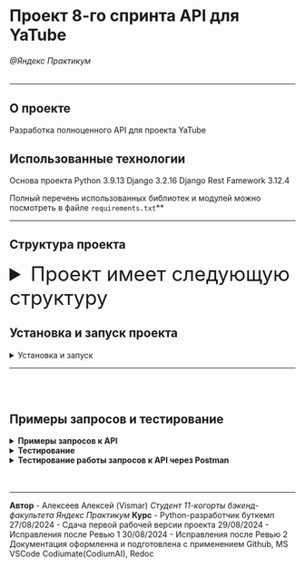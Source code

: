 
# Проект 8-го спринта API для YaTube
###### @Яндекс Практикум
***



## О проекте
Разработка полноценного API для проекта YaTube

## Использованные технологии
Основа проекта
Python 3.9.13
Django 3.2.16
Django Rest Famework 3.12.4


Полный перечень использованных библиотек и модулей можно посмотреть в файле `requirements.txt`**
***




## Структура проекта
<details>
  <summary style="font-size:250%;">Проект имеет следующую структуру</summary>
  <p>

  `yatube_api/` - основная директория проекта с приложениями _api_ и _posts_.


  `manage.py` - основной файл для управления проектом.


  `README.md` - файл с документацией.


  `tests/` - директория с тестами.


  `postman_collection/` - директория с тестами HTTP запросов к API для программы Postman.

</p>
</details>

## Установка и запуск проекта

<details>
  <summary><b<strong>Установка и запуск</strong></b></summary>

### Как запустить проект:

1. Клонировать репозиторий и перейти в него в командной строке:
  ```bash
  git clone https://github.com/xVismar/api_final_yatube.git
  ```

  ```bash
  cd api_final_yatube
  ```

2. Создать и активировать виртуальное окружение:
  ```bash
  python -m venv venv
  ```
  ```bash
  . venv/Scripts/activate
  ```

3. Обновить установщик Python и установить зависимости из файла requirements.txt:
  ```bash
  python -m pip install --upgrade pip
  ```
  ```bash
  pip install -r requirements.txt
  ```

4. Выполнить миграции:
  ```bash
  python ./yatube_api/manage.py migrate
  ```

5. Запустить проект:
  ```bash
  python ./yatube_api/manage.py runserver
  ```
</p>
</details>

***
<br></br>

## Примеры запросов и тестирование

<details>
<summary><b><strong>Примеры запросов к API</strong></b></summary>

### Получение списка постов:
```api/v1/posts/```

**Ответ:**
```json
{
    "count": 123,
    "next": "http://api.example.org/accounts/?offset=400&limit=100",
    "previous": "http://api.example.org/accounts/?offset=200&limit=100",
    "results": [
        {
            "id": 0,
            "author": "string",
            "text": "string",
            "pub_date": "2021-10-14T20:41:29.648Z",
            "image": "string",
            "group": 0
        }
    ]
}
```

### Получение комментария к посту:
```/api/v1/posts/{post_id}/comments/{id}/```

**Ответ:**
```json
{
    "id": 0,
    "author": "string",
    "text": "string",
    "created": "2019-08-24T14:15:22Z",
    "post": 0
}
```
</p>
</details>


<details>
<summary><b><strong>Тестирование</strong></b></summary>

# Тестирование

Для тестирования проекта используется `pytest`.



## Установка

Для начала, убедитесь, что у вас установлен `pytest`.

Вы можете установить его с помощью `pip`:

```bash
pip install pytest
```



## Структура тестов
В проекте тесты организованы в папке `tests`.

В ней находятся следующие файлы и директории:

`conftest.py` - Этот файл содержит общие настройки и фикстуры для тестов.
`test_jwt.py` - Тесты для проверки JWT аутентификации.
`test_group.py` - Тесты для проверки функционала групп.
`test_follow.py` -  Тесты для проверки функционала подписок.



## Запуск тестов
Для запуска всех тестов выполните команду:
```
pytest
```



Вы также можете запустить тесты в определенном файле:
```
pytest tests/test_jwt.py
```


Или запустить конкретный тест в файле:
```
pytest tests/test_jwt.py::TestJWT::test_jwt_create__valid_request_data
```



## Фикстуры
Фикстуры определены в файле `tests/conftest.py` и других файлах в папке `fixtures`.

Они помогают подготовить данные и окружение для тестов.

### Пример фикстуры:
```
@pytest.fixture
def user(db):
    return UserFactory.create()
```

## Примеры тестов

### Тестирование JWT
Файл `tests/test_jwt.py` содержит тесты для проверки JWT аутентификации.

### Пример теста:
```
@pytest.mark.django_db(transaction=True)
class TestJWT:
    url_create = '/api/v1/jwt/create/'

    def test_jwt_create__valid_request_data(self, client, user):
        response = client.post(self.url_create, data={'username': user.username, 'password': 'password'})
        assert response.status_code == HTTPStatus.OK, 'Проверьте, что при правильных данных возвращается статус 200.'
```


### Тестирование групп
Файл `tests/test_group.py` содержит тесты для проверки функционала групп.


### Пример теста:
```
@pytest.mark.django_db(transaction=True)
class TestGroupAPI:
    group_url = '/api/v1/groups/'

    def test_group_list_not_auth(self, client, group_1):
        response = client.get(self.group_url)
        assert response.status_code == HTTPStatus.OK, 'Проверьте, что GET-запрос неавторизованного пользователя возвращает статус 200.'
```



## Тестирование подписок
Файл `tests/test_follow.py` содержит тесты для проверки функционала подписок.


## Пример теста:
```
@pytest.mark.django_db(transaction=True)
class TestFollowAPI:
    url = '/api/v1/follow/'

    def test_follow_not_auth(self, client, follow_1, follow_2):
        response = client.get(self.url)
        assert response.status_code == HTTPStatus.UNAUTHORIZED, 'Проверьте, что GET-запрос неавторизованного пользователя возвращает статус 401.'
```


### Полезные команды
`pytest -v` - Запуск тестов с подробным выводом.
`pytest --maxfail=1` - Остановить выполнение после первого проваленного теста.
`pytest --tb=short` - Сокращенный вывод трассировки.

</p>
</details>



<details>
  <summary><b><strong>Тестирование работы запросов к API через Postman</strong></b></summary>
  <p>

## Postman-коллекция для проверки API
Проект содержит Postman-коллекцию - набор заранее подготовленных запросов для проверки работы API через программу Postman.

## Загрузка коллекции в Postman:
  1. Запустите Postman.
  2. В левом верхнем углу нажмите `File` -> `Import`.
  3. Во всплывающем окне будет предложено перетащить в него файл с коллекцией либо выбрать файл через окно файлового менеджера. Загрузите файл `postman_collection.json` в Postman.

   </p>
</details>
<br></br>

***

**Автор** - Алексеев Алексей (Vismar)
_Студент 11-когорты бэкенд-факультета Яндекс Практикум_
**Курс** - Python-разработчик буткемп
27/08/2024 - Сдача первой рабочей версии проекта
29/08/2024 - Исправления после Ревью 1
30/08/2024 - Исправления после Ревью 2 
Документация оформленна и подготовлена с применением Github, MS VSCode Codiumate(CodiumAI), Redoc

